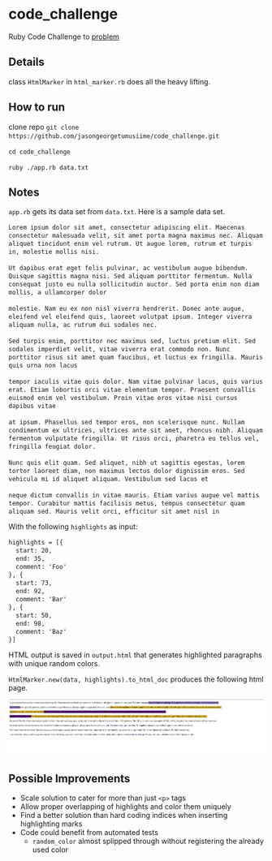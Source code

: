 # code_challenge

Ruby Code Challenge to [problem](https://gist.github.com/autonomous/56630836b491734211c440f16bcb53a9)

## Details

class `HtmlMarker` in `html_marker.rb` does all the heavy lifting.

## How to run

clone repo `git clone https://github.com/jasongeorgetumusiime/code_challenge.git`

`cd code_challenge`

`ruby ./app.rb data.txt`

## Notes

`app.rb` gets its data set from `data.txt`. Here is a sample data set.

```
Lorem ipsum dolor sit amet, consectetur adipiscing elit. Maecenas consectetur malesuada velit, sit amet porta magna maximus nec. Aliquam aliquet tincidunt enim vel rutrum. Ut augue lorem, rutrum et turpis in, molestie mollis nisi.

Ut dapibus erat eget felis pulvinar, ac vestibulum augue bibendum. Quisque sagittis magna nisi. Sed aliquam porttitor fermentum. Nulla consequat justo eu nulla sollicitudin auctor. Sed porta enim non diam mollis, a ullamcorper dolor

molestie. Nam eu ex non nisl viverra hendrerit. Donec ante augue, eleifend vel eleifend quis, laoreet volutpat ipsum. Integer viverra aliquam nulla, ac rutrum dui sodales nec.

Sed turpis enim, porttitor nec maximus sed, luctus pretium elit. Sed sodales imperdiet velit, vitae viverra erat commodo non. Nunc porttitor risus sit amet quam faucibus, et luctus ex fringilla. Mauris quis urna non lacus

tempor iaculis vitae quis dolor. Nam vitae pulvinar lacus, quis varius erat. Etiam lobortis orci vitae elementum tempor. Praesent convallis euismod enim vel vestibulum. Proin vitae eros vitae nisi cursus dapibus vitae

at ipsum. Phasellus sed tempor eros, non scelerisque nunc. Nullam condimentum ex ultrices, ultrices ante sit amet, rhoncus nibh. Aliquam fermentum vulputate fringilla. Ut risus orci, pharetra eu tellus vel, fringilla feugiat dolor.

Nunc quis elit quam. Sed aliquet, nibh ut sagittis egestas, lorem tortor laoreet diam, non maximus lectus dolor dignissim eros. Sed vehicula mi id aliquet aliquam. Vestibulum sed lacus et

neque dictum convallis in vitae mauris. Etiam varius augue vel mattis tempor. Curabitur mattis facilisis metus, tempus consectetur quam aliquam sed. Mauris velit orci, efficitur sit amet nisl in
```

With the following `highlights` as input:

```
highlights = [{
  start: 20,
  end: 35,
  comment: 'Foo'
}, {
  start: 73,
  end: 92,
  comment: 'Bar'
}, {
  start: 50,
  end: 98,
  comment: 'Baz'
}]
```

HTML output is saved in `output.html` that generates highlighted paragraphs with unique random colors.

`HtmlMarker.new(data, highlights).to_html_doc` produces the following html page.

![Sample output document](https://github.com/jasongeorgetumusiime/code_challenge/blob/main/output.html.png)

## Possible Improvements

- Scale solution to cater for more than just `<p>` tags
- Allow proper overlapping of highlights and color them uniquely
- Find a better solution than hard coding indices when inserting highlighting marks
- Code could benefit from automated tests
  - `random_color` almost splipped through without registering the already used color
